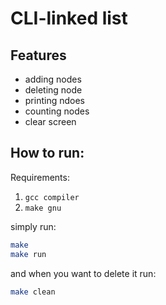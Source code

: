 # CLI-linked list

## Features
- adding nodes
- deleting node
- printing ndoes
- counting nodes
- clear screen

## How to run:
Requirements:
1. `gcc compiler`
2. `make gnu`

simply run:
```bash
make
make run
```
and when you want to delete it run:
```bash
make clean
```
